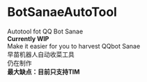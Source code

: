 # BotSanaeAutoTool  
Autotool fot QQ Bot Sanae  
**Currently WIP**  
Make it easier for you to harvest QQbot Sanae  
早苗机器人自动收菜工具  
仍在制作  
**最大缺点：目前只支持TIM**
